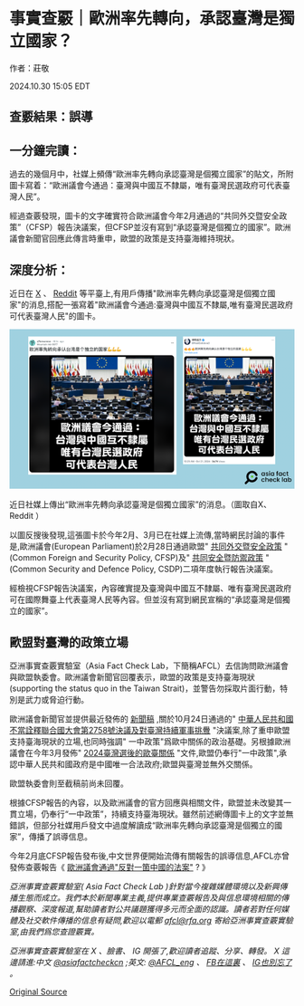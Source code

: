 # 事實查覈｜歐洲率先轉向，承認臺灣是獨立國家？

作者：莊敬

2024.10.30 15:05 EDT

## 查覈結果：誤導

## 一分鐘完讀：

過去的幾個月中，社媒上頻傳“歐洲率先轉向承認臺灣是個獨立國家”的貼文，所附圖卡寫着：“歐洲議會今通過：臺灣與中國互不隸屬，唯有臺灣民選政府可代表臺灣人民”。

經過查覈發現，圖卡的文字確實符合歐洲議會今年2月通過的“共同外交暨安全政策”（CFSP）報告決議案，但CFSP並沒有寫到“承認臺灣是個獨立的國家”。歐洲議會新聞官回應此傳言時重申，歐盟的政策是支持臺海維持現狀。

## 深度分析：

近日在 [X](https://twitter.com/RealColidora3/status/1848188864487215536) 、 [Reddit](https://www.reddit.com/r/Taiwanese/comments/1g9g2dt/%E6%AC%A7%E6%B4%B2%E7%8E%87%E5%85%88%E8%BD%AC%E5%90%91%E6%89%BF%E8%AE%A4%E5%8F%B0%E6%B9%BE%E6%98%AF%E4%B8%AA%E7%8B%AC%E7%AB%8B%E7%9A%84%E5%9B%BD%E5%AE%B6/) 等平臺上,有用戶傳播"歐洲率先轉向承認臺灣是個獨立國家"的消息,搭配一張寫着"歐洲議會今通過:臺灣與中國互不隸屬,唯有臺灣民選政府可代表臺灣人民"的圖卡。

![近日社媒上傳出“歐洲率先轉向承認臺灣是個獨立國家”的消息。（圖取自X、Reddit ）](images/OLSJTUWT66FEYRZNNSHGFMK5OQ.png)

近日社媒上傳出“歐洲率先轉向承認臺灣是個獨立國家”的消息。（圖取自X、Reddit ）

以圖反搜後發現,這張圖卡於今年2月、3月已在社媒上流傳,當時網民討論的事件是,歐洲議會(European Parliament)於2月28日通過歐盟" [共同外交暨安全政策](https://www.europarl.europa.eu/doceo/document/TA-9-2024-0104_EN.html) "(Common Foreign and Security Policy, CFSP)及" [共同安全暨防禦政策](https://www.europarl.europa.eu/doceo/document/TA-9-2024-0105_EN.html) "(Common Security and Defence Policy, CSDP)二項年度執行報告決議案。

經檢視CFSP報告決議案，內容確實提及臺灣與中國互不隸屬、唯有臺灣民選政府可在國際舞臺上代表臺灣人民等內容。但並沒有寫到網民宣稱的“承認臺灣是個獨立的國家”。

## 歐盟對臺灣的政策立場

亞洲事實查覈實驗室（Asia Fact Check Lab，下簡稱AFCL）去信詢問歐洲議會與歐盟執委會。歐洲議會新聞官回覆表示，歐盟的政策是支持臺海現狀(supporting the status quo in the Taiwan Strait)，並警告勿採取片面行動，特別是武力或脅迫行動。

歐洲議會新聞官並提供最近發佈的 [新聞稿](https://www.europarl.europa.eu/news/en/press-room/20241017IPR24739/china-is-trying-to-distort-history-and-international-law-in-taiwan-meps-warn) ,關於10月24日通過的" [中華人民共和國不當詮釋聯合國大會第2758號決議及對臺灣持續軍事挑釁](https://www.europarl.europa.eu/doceo/document/TA-10-2024-0030_EN.html) "決議案,除了重申歐盟支持臺海現狀的立場,也同時強調" 一中政策"爲歐中關係的政治基礎。另根據歐洲議會在今年3月發佈" [2024臺灣選後的歐臺關係](https://www.europarl.europa.eu/RegData/etudes/ATAG/2024/760357/EPRS_ATA(2024)760357_EN.pdf) "文件,歐盟仍奉行"一中政策",承認中華人民共和國政府是中國唯一合法政府;歐盟與臺灣並無外交關係。

歐盟執委會則至截稿前尚未回覆。

根據CFSP報告的內容，以及歐洲議會的官方回應與相關文件，歐盟並未改變其一貫立場，仍奉行“一中政策”，持續支持臺海現狀。雖然前述網傳圖卡上的文字並無錯誤，但部分社媒用戶發文中過度解讀成“歐洲率先轉向承認臺灣是個獨立的國家”，傳播了誤導信息。

今年2月底CFSP報告發布後,中文世界便開始流傳有關報吿的誤導信息,AFCL亦曾發佈查覈報告《 [歐洲議會通過"反對一箇中國的法案"](2024-03-07_事實查覈｜歐洲議會通過"反對一箇中國的法案"？.md) ? 》

*亞洲事實查覈實驗室(* *Asia Fact Check Lab* *)針對當今複雜媒體環境以及新興傳播生態而成立。我們本於新聞專業主義,提供專業查覈報告及與信息環境相關的傳播觀察、深度報道,幫助讀者對公共議題獲得多元而全面的認識。讀者若對任何媒體及社交軟件傳播的信息有疑問,歡迎以電郵 [afcl@rfa.org](mailto:afcl@rfa.org)*  *寄給亞洲事實查覈實驗室,由我們爲您查證覈實。*

*亞洲事實查覈實驗室在* *X* *、臉書、* *IG* *開張了,歡迎讀者追蹤、分享、轉發。* *X* *這邊請進:中文 [@asiafactcheckcn](https://twitter.com/asiafactcheckcn)*  *;英文: [@AFCL\_eng](https://twitter.com/AFCL_eng)*  *、 [FB在這裏](https://www.facebook.com/asiafactchecklabcn)*  *、 [IG也別忘了](https://www.instagram.com/asiafactchecklab/)*  *。*



[Original Source](https://www.rfa.org/mandarin/shishi-hecha/hc-did-europe-formally-recognize-taiwan-10302024150241.html)